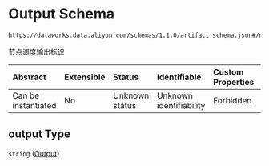 # Output Schema

```txt
https://dataworks.data.aliyun.com/schemas/1.1.0/artifact.schema.json#/nodeOutput/properties/output
```

节点调度输出标识

| Abstract            | Extensible | Status         | Identifiable            | Custom Properties | Additional Properties | Access Restrictions | Defined In                                                                      |
| :------------------ | :--------- | :------------- | :---------------------- | :---------------- | :-------------------- | :------------------ | :------------------------------------------------------------------------------ |
| Can be instantiated | No         | Unknown status | Unknown identifiability | Forbidden         | Allowed               | none                | [artifact.schema.json\*](../../out/artifact.schema.json "open original schema") |

## output Type

`string` ([Output](artifact-artifactnodeoutput-properties-output.md))
